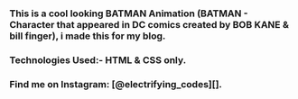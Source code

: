 ### This is a cool looking BATMAN Animation (BATMAN - Character that appeared in DC comics created by BOB KANE & bill finger), i made this for my blog.

### Technologies Used:- HTML & CSS only.

### Find me on Instagram: [@electrifying_codes][].

[instagram]: https://www.instagram.com/electrifying_codes/